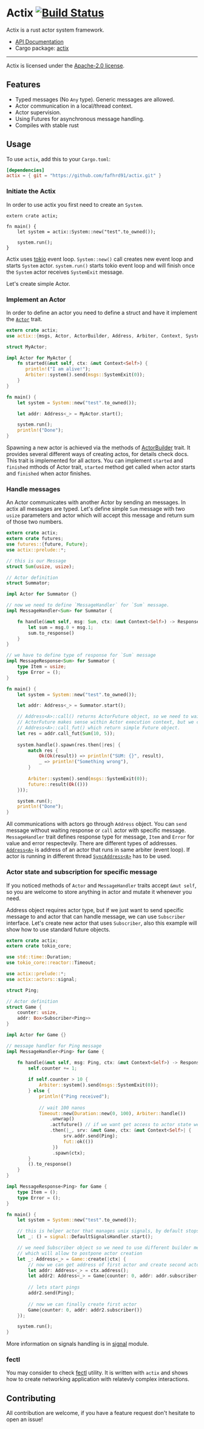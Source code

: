 # Actix [![Build Status](https://travis-ci.org/fafhrd91/actix.svg?branch=master)](https://travis-ci.org/fafhrd91/actix)

Actix is a rust actor system framework.

* [API Documentation](http://fafhrd91.github.io/actix/actix/)
* Cargo package: [actix](https://crates.io/crates/actix)

---

Actix is licensed under the [Apache-2.0 license](http://opensource.org/licenses/APACHE-2.0).

## Features

  * Typed messages (No `Any` type). Generic messages are allowed.
  * Actor communication in a local/thread context.
  * Actor supervision.
  * Using Futures for asynchronous message handling.
  * Compiles with stable rust 


## Usage

To use `actix`, add this to your `Cargo.toml`:

```toml
[dependencies]
actix = { git = "https://github.com/fafhrd91/actix.git" }
```


### Initiate the Actix

In order to use actix you first need to create an `System`.

```rust,ignore
extern crate actix;

fn main() {
    let system = actix::System::new("test".to_owned());
    
    system.run();
}
```

Actix uses [tokio](https://github.com/tokio-rs/tokio-core) event loop. 
`System::new()` call creates new event loop and starts `System` actor.
`system.run()` starts tokio event loop and will finish once the `System` actor 
receives `SystemExit` message.

Let's create simple Actor.

### Implement an Actor

In order to define an actor you need to define a struct and have it implement 
the [`Actor`](https://fafhrd91.github.io/actix/actix/trait.Actor.html) trait.


```rust
extern crate actix;
use actix::{msgs, Actor, ActorBuilder, Address, Arbiter, Context, System};

struct MyActor;

impl Actor for MyActor {
    fn started(&mut self, ctx: &mut Context<Self>) {
       println!("I am alive!");
       Arbiter::system().send(msgs::SystemExit(0));
    }
}

fn main() {
    let system = System::new("test".to_owned());

    let addr: Address<_> = MyActor.start();

    system.run();
    println!("Done");
}
```

Spawning a new actor is achieved via the methods of
[ActorBuilder](https://fafhrd91.github.io/actix/actix/trait.ActorBuilder.html) 
trait. It provides several different ways of creating actos, for details check docs. 
This trait is implemented for all actors. You can implement `started` and `finished`
mthods of Actor trait, `started` method get called when actor starts and 
`finished` when actor finishes.

### Handle messages

An Actor communicates with another Actor by sending an messages. In actix all messages are typed.
Let's define simple `Sum` message with two `usize` parameters and actor which will
accept this message and return sum of those two numbers.

```rust
extern crate actix;
extern crate futures;
use futures::{future, Future};
use actix::prelude::*;

// this is our Message
struct Sum(usize, usize);

// Actor definition
struct Summator;

impl Actor for Summator {}

// now we need to define `MessageHandler` for `Sum` message.
impl MessageHandler<Sum> for Summator {

    fn handle(&mut self, msg: Sum, ctx: &mut Context<Self>) -> Response<Self, Sum> {
        let sum = msg.0 + msg.1;
        sum.to_response()
    }
}

// we have to define type of response for `Sum` message
impl MessageResponse<Sum> for Summator {
    type Item = usize;
    type Error = ();
}

fn main() {
    let system = System::new("test".to_owned());

    let addr: Address<_> = Summator.start();

    // Address<A>::call() returns ActorFuture object, so we need to wait for result.
    // ActorFuture makes sense within Actor execution context, but we can use
    // Address<A>::call_fut() which return simple Future object.
    let res = addr.call_fut(Sum(10, 5));
    
    system.handle().spawn(res.then(|res| {
        match res {
            Ok(Ok(result)) => println!("SUM: {}", result),
            _ => println!("Something wrong"),
        }
        
        Arbiter::system().send(msgs::SystemExit(0));
        future::result(Ok(()))
    }));

    system.run();
    println!("Done");
}
```

All communications with actors go through `Address` object. You can `send` message
without waiting response or `call` actor with specific message. `MessageHandler`
trait defines response type for message, `Item` and `Error` for value and error respectevily.
There are different types of addresses.
[`Address<A>`](https://fafhrd91.github.io/actix/actix/struct.Address.html) is address
of an actor that runs in same arbiter (event loop). If actor is running in different
thread [`SyncAddress<A>`](https://fafhrd91.github.io/actix/actix/struct.SyncAddress.html)
has to be used.

### Actor state and subscription for specific message

If you noticed methods of `Actor` and `MessageHandler` traits accept `&mut self`, so you are welcome to 
store anything in actor and mutate it whenever you need.

Address object requires actor type, but if we just want to send specific message to 
and actor that can handle message, we can use `Subscriber` interface. Let's create
new actor that uses `Subscriber`, also this example will show how to use standard future objects.

```rust
extern crate actix;
extern crate tokio_core;

use std::time::Duration;
use tokio_core::reactor::Timeout;

use actix::prelude::*;
use actix::actors::signal;

struct Ping;

// Actor definition
struct Game {
    counter: usize, 
    addr: Box<Subscriber<Ping>>
}

impl Actor for Game {}

// message handler for Ping message
impl MessageHandler<Ping> for Game {

    fn handle(&mut self, msg: Ping, ctx: &mut Context<Self>) -> Response<Self, Ping> {
        self.counter += 1;
        
        if self.counter > 10 {
            Arbiter::system().send(msgs::SystemExit(0));
        } else {
            println!("Ping received");
            
            // wait 100 nanos
            Timeout::new(Duration::new(0, 100), Arbiter::handle())
                .unwrap()
                .actfuture() // if we want get access to actor state we have to use ActorFuture
                .then(|_, srv: &mut Game, ctx: &mut Context<Self>| {
                     srv.addr.send(Ping);
                     fut::ok(())
                 })
                 .spawn(ctx);
        }
        ().to_response()
    }
}

impl MessageResponse<Ping> for Game {
    type Item = ();
    type Error = ();
}

fn main() {
    let system = System::new("test".to_owned());

    // this is helper actor that manages unix signals, by default stops System
    let _: () = signal::DefaultSignalsHandler.start();

    // we need Subscriber object so we need to use different builder method
    // which will allow to postpone actor creation
    let _: Address<_> = Game::create(|ctx| {
        // now we can get address of first actor and create second actor
        let addr: Address<_> = ctx.address();
        let addr2: Address<_> = Game{counter: 0, addr: addr.subscriber()}.start();
        
        // lets start pings
        addr2.send(Ping);
        
        // now we can finally create first actor
        Game{counter: 0, addr: addr2.subscriber()}
    });

    system.run();
}
```

More information on signals handling is in
[signal](https://fafhrd91.github.io/actix/actix/actors/signal/index.html) module.

### fectl

You may consider to check [fectl](https://github.com/fafhrd91/fectl) utility. It is written
with `actix` and shows how to create networking application with relatevly complex interactions.

## Contributing

All contribution are welcome, if you have a feature request don't hesitate to open an issue!
